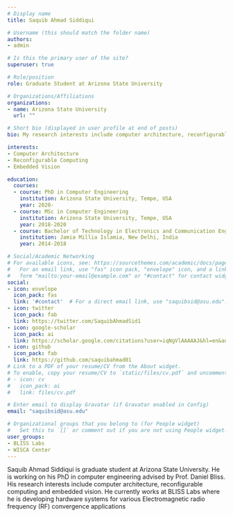 ```yaml
---
# Display name
title: Saquib Ahmad Siddiqui

# Username (this should match the folder name)
authors:
- admin

# Is this the primary user of the site?
superuser: true

# Role/position
role: Graduate Student at Arizona State University

# Organizations/Affiliations
organizations:
- name: Arizona State University
  url: ""

# Short bio (displayed in user profile at end of posts)
bio: My research interests include computer architecture, reconfigurable computing and embedded vision.

interests:
- Computer Architecture
- Reconfigurable Computing
- Embedded Vision

education:
  courses:
  - course: PhD in Computer Engineering
    institution: Arizona State University, Tempe, USA
    year: 2020-
  - course: MSc in Computer Engineering
    institution: Arizona State University, Tempe, USA
    year: 2018-2020
  - course: Bachelor of Technology in Electronics and Communication Engineering
    institution: Jamia Millia Islamia, New Delhi, India
    year: 2014-2018

# Social/Academic Networking
# For available icons, see: https://sourcethemes.com/academic/docs/page-builder/#icons
#   For an email link, use "fas" icon pack, "envelope" icon, and a link in the
#   form "mailto:your-email@example.com" or "#contact" for contact widget.
social:
- icon: envelope
  icon_pack: fas
  link: '#contact'  # For a direct email link, use "saquibsid@asu.edu".
- icon: twitter
  icon_pack: fab
  link: https://twitter.com/SaquibAhmadSid1
- icon: google-scholar
  icon_pack: ai
  link: https://scholar.google.com/citations?user=iqNgVlAAAAAJ&hl=en&authuser=1
- icon: github
  icon_pack: fab
  link: https://github.com/saquibahmad01
# Link to a PDF of your resume/CV from the About widget.
# To enable, copy your resume/CV to `static/files/cv.pdf` and uncomment the lines below.
# - icon: cv
#   icon_pack: ai
#   link: files/cv.pdf

# Enter email to display Gravatar (if Gravatar enabled in Config)
email: "saquibsid@asu.edu"

# Organizational groups that you belong to (for People widget)
#   Set this to `[]` or comment out if you are not using People widget.
user_groups:
- BLISS Labs
- WISCA Center
---
```


Saquib Ahmad Siddiqui is graduate student at Arizona State University. He is working on his PhD in computer engineering advised by Prof. Daniel Bliss. His research interests include computer architecture, reconfigurable computing and embedded vision. He currently works at BLISS Labs where he is developing hardware systems for various Electromagnetic radio frequency (RF) convergence applications
